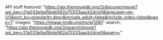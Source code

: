 API stuff
featured: "https://api.themoviedb.org/3/discover/movie?api_key=21a033efad5bde562a70333aacb2dce5&language=en-US&sort_by=popularity.desc&include_adult=false&include_video=false&page=1"
images: "https://image.tmdb.org/t/p/w1280"
search: "https://api.themoviedb.org/3/search/movie?api_key=21a033efad5bde562a70333aacb2dce5&query="
